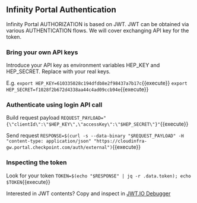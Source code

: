 ## Infinity Portal Authentication

Infinity Portal AUTHORIZATION is based on JWT. JWT can be obtained via various AUTHENTICATION flows. We will cover exchanging API key for the token.


### Bring your own API keys

Introduce your API key as environment variables HEP_KEY and HEP_SECRET. Replace with your real keys.

E.g.
`export HEP_KEY=610335028c194dfdb8e2f98437a7b17c`{{execute}}
`export HEP_SECRET=f1028f2b672d4338aa44c4ad09ccb94e`{{execute}}


### Authenticate using login API call

Build request payload
`REQUEST_PAYLOAD="{\"clientId\":\"$HEP_KEY\",\"accessKey\":\"$HEP_SECRET\"}"`{{execute}}

Send request
`RESPONSE=$(curl -s --data-binary "$REQUEST_PAYLOAD" -H "content-type: application/json" "https://cloudinfra-gw.portal.checkpoint.com/auth/external")`{{execute}}


### Inspecting the token

 Look for your token
 `TOKEN=$(echo "$RESPONSE" | jq -r .data.token); echo $TOKEN`{{execute}}

 Interested in JWT contents? Copy and inspect in [JWT.IO Debugger](https://jwt.io/#debugger-io)
